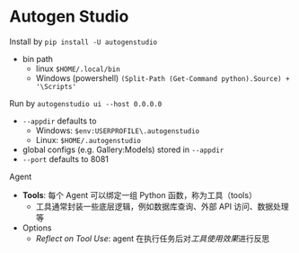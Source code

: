 # Autogen Studio

Install by `pip install -U autogenstudio`
- bin path
  - linux `$HOME/.local/bin`
  - Windows (powershell) `(Split-Path (Get-Command python).Source) + '\Scripts'`

Run by `autogenstudio ui --host 0.0.0.0`
- `--appdir` defaults to
  - Windows: `$env:USERPROFILE\.autogenstudio`
  - Linux: `$HOME/.autogenstudio`
- global configs (e.g. Gallery:Models) stored in `--appdir`
- `--port` defaults to 8081



Agent
- **Tools**: 每个 Agent 可以绑定一组 Python 函数，称为工具（tools）
  - 工具通常封装一些底层逻辑，例如数据库查询、外部 API 访问、数据处理等
- Options
  - *Reflect on Tool Use*: agent 在执行任务后对*工具使用效果*进行反思
